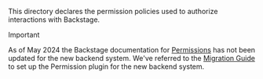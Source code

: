 This directory declares the permission policies used to authorize interactions with Backstage.

> [!IMPORTANT]  
> As of May 2024 the Backstage documentation for [Permissions](https://backstage.io/docs/permissions/getting-started) has not been updated for the new backend system. We've referred to the [Migration Guide](https://backstage.io/docs/backend-system/building-backends/migrating/#the-permission-plugin) to set up the Permission plugin for the new backend system.

